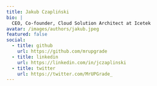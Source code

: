 ```yaml
---
title: Jakub Czapliński
bio: |
  CEO, Co-founder, Cloud Solution Architect at Icetek
avatar: /images/authors/jakub.jpeg
featured: false
social:
  - title: github
    url: https://github.com/mrupgrade
  - title: linkedin
    url: https://linkedin.com/in/jczaplinski
  - title: twitter
    url: https://twitter.com/MrUPGrade_
---
```


